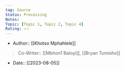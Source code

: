 ```yaml
---
tag: Source
Status: Processing
Notes: 
Topic: [Topic 1, Topic 2, Topic 4]
Rating: ⭐⭐
---
```

- Author:: [[Khotso Mphahlele]]

>Co-Writer:: [[Mbhon1 Baloyi]], [[Bryan Tumisho]]

- Date:: [[2023-08-05]]